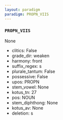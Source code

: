```yaml
---
layout: paradigm
paradigm: PROPN_VIIS
---
```

### ` PROPN_VIIS `

None
* clitics: False
* grade_dir: weaken
* harmony: front
* suffix_regex: s
* plurale_tantum: False
* possessive: False
* upos: PROPN
* stem_vowel: None
* kotus_tn: 27
* pos: NOUN
* stem_diphthong: None
* kotus_av: None
* deletion: s

